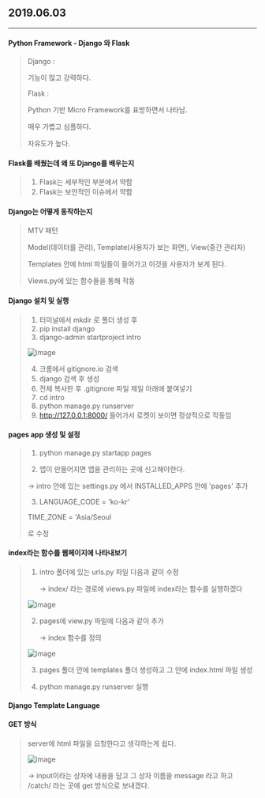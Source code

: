 ## 2019.06.03

***

#### Python Framework - Django 와 Flask

> Django :
>
> 기능이 많고 강력하다.
>
> Flask :
>
> Python 기반 Micro Framework를 표방하면서 나타남.
>
> 매우 가볍고 심플하다.
>
> 자유도가 높다.



#### Flask를 배웠는데 왜 또 Django를 배우는지

> 1. Flask는 세부적인 부분에서 약함
> 2. Flask는 보안적인 이슈에서 약함



#### Django는 어떻게 동작하는지

> MTV 패턴
>
> Model(데이터를 관리), Template(사용자가 보는 화면), View(중간 관리자)
>
> Templates 안에 html 파일들이 들어가고 이것을 사용자가 보게 된다.
>
> Views.py에 있는 함수들을 통해 작동



#### Django 설치 및 실행

>1. 터미널에서 mkdir 로 폴더 생성 후
>2. pip install django
>3. django-admin startproject intro
>
>![image](https://user-images.githubusercontent.com/48499094/58769501-bbb7d180-85e2-11e9-9ef9-164b03844521.png)
>
>4. 크롬에서 gitignore.io 검색
>5. django 검색 후 생성
>6. 전체 복사한 후 .gitignore 파일 제일 아래에 붙여넣기
>7. cd intro
>8. python manage.py runserver
>9. <http://127.0.0.1:8000/>  들어가서 로켓이 보이면 정상적으로 작동임



#### pages app 생성 및 설정

>1. python manage.py startapp pages
>
>2. 앱이 만들어지면 앱을 관리하는 곳에 신고해야한다.
>
>   -> intro 안에 있는 settings.py 에서 INSTALLED_APPS 안에 'pages' 추가
>
>3.  LANGUAGE_CODE = 'ko-kr'
>
>    TIME_ZONE = 'Asia/Seoul
>
>   로 수정



#### index라는 함수를 웹페이지에 나타내보기

> 1. intro 폴더에 있는 urls.py 파일 다음과 같이 수정
>
>    -> index/ 라는 경로에 views.py 파일에 index라는 함수를 실행하겠다
>
> ![image](https://user-images.githubusercontent.com/48499094/58770095-c9bc2100-85e7-11e9-9325-74265f6c39eb.png)
>
> 
>
> 2. pages에 view.py 파일에 다음과 같이 추가
>
>    -> index 함수를 정의
>
> ![image](https://user-images.githubusercontent.com/48499094/58770139-fec87380-85e7-11e9-8170-8913acf534ed.png)
>
> 
>
> 3. pages 폴더 안에 templates 폴더 생성하고 그 안에 index.html 파일 생성
>
> 4.  python manage.py runserver 실행



#### Django Template Language

> 



#### GET 방식

> server에 html 파일을 요청한다고 생각하는게 쉽다.
>
> ![image](https://user-images.githubusercontent.com/48499094/58784033-6b119a00-861d-11e9-8650-b8bb577ef6bc.png)
>
> -> input이라는 상자에 내용을 담고 그 상자 이름을 message 라고 하고 /catch/ 라는 곳에 get 방식으로 보내겠다.

